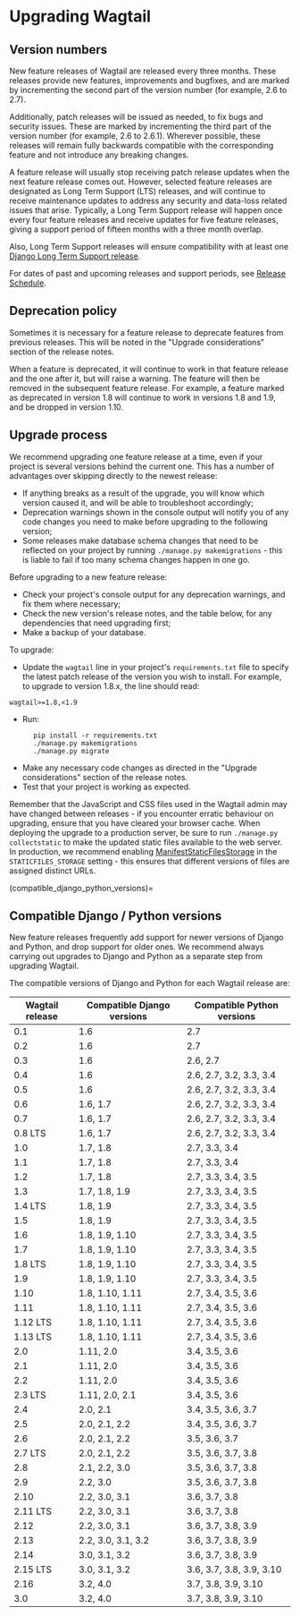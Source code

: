 # Upgrading Wagtail

## Version numbers


New feature releases of Wagtail are released every three months. These releases provide new features, improvements and bugfixes, and are marked by incrementing the second part of the version number (for example, 2.6 to 2.7).

Additionally, patch releases will be issued as needed, to fix bugs and security issues. These are marked by incrementing the third part of the version number (for example, 2.6 to 2.6.1). Wherever possible, these releases will remain fully backwards compatible with the corresponding feature and not introduce any breaking changes.

A feature release will usually stop receiving patch release updates when the next feature release comes out. However, selected feature releases are designated as Long Term Support (LTS) releases, and will continue to receive maintenance updates to address any security and data-loss related issues that arise. Typically, a Long Term Support release will happen once every four feature releases and receive updates for five feature releases, giving a support period of fifteen months with a three month overlap.

Also, Long Term Support releases will ensure compatibility with at least one [Django Long Term Support release](https://www.djangoproject.com/download/#supported-versions).

For dates of past and upcoming releases and support periods, see [Release Schedule](https://github.com/wagtail/wagtail/wiki/Release-schedule).

## Deprecation policy

Sometimes it is necessary for a feature release to deprecate features from previous releases. This will be noted in the "Upgrade considerations" section of the release notes.

When a feature is deprecated, it will continue to work in that feature release and the one after it, but will raise a warning. The feature will then be removed in the subsequent feature release. For example, a feature marked as deprecated in version 1.8 will continue to work in versions 1.8 and 1.9, and be dropped in version 1.10.


## Upgrade process

We recommend upgrading one feature release at a time, even if your project is several versions behind the current one. This has a number of advantages over skipping directly to the newest release:

- If anything breaks as a result of the upgrade, you will know which version caused it, and will be able to troubleshoot accordingly;
- Deprecation warnings shown in the console output will notify you of any code changes you need to make before upgrading to the following version;
- Some releases make database schema changes that need to be reflected on your project by running `./manage.py makemigrations` - this is liable to fail if too many schema changes happen in one go.

Before upgrading to a new feature release:

- Check your project's console output for any deprecation warnings, and fix them where necessary;
- Check the new version's release notes, and the [](compatible_django_python_versions) table below, for any dependencies that need upgrading first;
- Make a backup of your database.

To upgrade:

- Update the `wagtail` line in your project's `requirements.txt` file to specify the latest patch release of the version you wish to install. For example, to upgrade to version 1.8.x, the line should read:

```text
wagtail>=1.8,<1.9
```

- Run:

``` console
      pip install -r requirements.txt
      ./manage.py makemigrations
      ./manage.py migrate
```
- Make any necessary code changes as directed in the "Upgrade considerations" section of the release notes.
- Test that your project is working as expected.

Remember that the JavaScript and CSS files used in the Wagtail admin may have changed between releases - if you encounter erratic behaviour on upgrading, ensure that you have cleared your browser cache. When deploying the upgrade to a production server, be sure to run `./manage.py collectstatic` to make the updated static files available to the web server. In production, we recommend enabling [ManifestStaticFilesStorage](https://docs.djangoproject.com/en/stable/ref/contrib/staticfiles/#manifeststaticfilesstorage) in the `STATICFILES_STORAGE` setting - this ensures that different versions of files are assigned distinct URLs.


(compatible_django_python_versions)=

## Compatible Django / Python versions


New feature releases frequently add support for newer versions of Django and Python, and drop support for older ones. We recommend always carrying out upgrades to Django and Python as a separate step from upgrading Wagtail.

The compatible versions of Django and Python for each Wagtail release are:

| Wagtail release   | Compatible Django versions   | Compatible Python versions  |
|-------------------| --------------------------   | --------------------------  |
| 0.1               | 1.6                          | 2.7                         |
| 0.2               | 1.6                          | 2.7                         |
| 0.3               | 1.6                          | 2.6, 2.7                    |
| 0.4               | 1.6                          | 2.6, 2.7, 3.2, 3.3, 3.4     |
| 0.5               | 1.6                          | 2.6, 2.7, 3.2, 3.3, 3.4     |
| 0.6               | 1.6, 1.7                     | 2.6, 2.7, 3.2, 3.3, 3.4     |
| 0.7               | 1.6, 1.7                     | 2.6, 2.7, 3.2, 3.3, 3.4     |
| 0.8 LTS           | 1.6, 1.7                     | 2.6, 2.7, 3.2, 3.3, 3.4     |
| 1.0               | 1.7, 1.8                     | 2.7, 3.3, 3.4               |
| 1.1               | 1.7, 1.8                     | 2.7, 3.3, 3.4               |
| 1.2               | 1.7, 1.8                     | 2.7, 3.3, 3.4, 3.5          |
| 1.3               | 1.7, 1.8, 1.9                | 2.7, 3.3, 3.4, 3.5          |
| 1.4 LTS           | 1.8, 1.9                     | 2.7, 3.3, 3.4, 3.5          |
| 1.5               | 1.8, 1.9                     | 2.7, 3.3, 3.4, 3.5          |
| 1.6               | 1.8, 1.9, 1.10               | 2.7, 3.3, 3.4, 3.5          |
| 1.7               | 1.8, 1.9, 1.10               | 2.7, 3.3, 3.4, 3.5          |
| 1.8 LTS           | 1.8, 1.9, 1.10               | 2.7, 3.3, 3.4, 3.5          |
| 1.9               | 1.8, 1.9, 1.10               | 2.7, 3.3, 3.4, 3.5          |
| 1.10              | 1.8, 1.10, 1.11              | 2.7, 3.4, 3.5, 3.6          |
| 1.11              | 1.8, 1.10, 1.11              | 2.7, 3.4, 3.5, 3.6          |
| 1.12 LTS          | 1.8, 1.10, 1.11              | 2.7, 3.4, 3.5, 3.6          |
| 1.13 LTS          | 1.8, 1.10, 1.11              | 2.7, 3.4, 3.5, 3.6          |
| 2.0               | 1.11, 2.0                    | 3.4, 3.5, 3.6               |
| 2.1               | 1.11, 2.0                    | 3.4, 3.5, 3.6               |
| 2.2               | 1.11, 2.0                    | 3.4, 3.5, 3.6               |
| 2.3 LTS           | 1.11, 2.0, 2.1               | 3.4, 3.5, 3.6               |
| 2.4               | 2.0, 2.1                     | 3.4, 3.5, 3.6, 3.7          |
| 2.5               | 2.0, 2.1, 2.2                | 3.4, 3.5, 3.6, 3.7          |
| 2.6               | 2.0, 2.1, 2.2                | 3.5, 3.6, 3.7               |
| 2.7 LTS           | 2.0, 2.1, 2.2                | 3.5, 3.6, 3.7, 3.8          |
| 2.8               | 2.1, 2.2, 3.0                | 3.5, 3.6, 3.7, 3.8          |
| 2.9               | 2.2, 3.0                     | 3.5, 3.6, 3.7, 3.8          |
| 2.10              | 2.2, 3.0, 3.1                | 3.6, 3.7, 3.8               |
| 2.11 LTS          | 2.2, 3.0, 3.1                | 3.6, 3.7, 3.8               |
| 2.12              | 2.2, 3.0, 3.1                | 3.6, 3.7, 3.8, 3.9          |
| 2.13              | 2.2, 3.0, 3.1, 3.2           | 3.6, 3.7, 3.8, 3.9          |
| 2.14              | 3.0, 3.1, 3.2                | 3.6, 3.7, 3.8, 3.9          |
| 2.15 LTS          | 3.0, 3.1, 3.2                | 3.6, 3.7, 3.8, 3.9, 3.10    |
| 2.16              | 3.2, 4.0                     | 3.7, 3.8, 3.9, 3.10         |
| 3.0               | 3.2, 4.0                     | 3.7, 3.8, 3.9, 3.10         |
